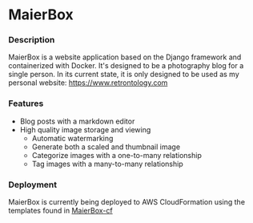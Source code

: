# MaierBox
### Description
MaierBox is a website application based on the Django framework and containerized with Docker. It's designed to be a photography blog for a single person. In its current state, it is only designed to be used as my personal website: https://www.retrontology.com

### Features
- Blog posts with a markdown editor
- High quality image storage and viewing
  - Automatic watermarking
  - Generate both a scaled and thumbnail image
  - Categorize images with a one-to-many relationship
  - Tag images with a many-to-many relationship

### Deployment
MaierBox is currently being deployed to AWS CloudFormation using the templates found in [MaierBox-cf](https://github.com/retrontology/MaierBox-cf)
